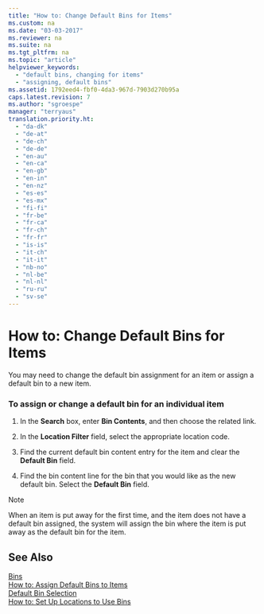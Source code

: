 ```yaml
---
title: "How to: Change Default Bins for Items"
ms.custom: na
ms.date: "03-03-2017"
ms.reviewer: na
ms.suite: na
ms.tgt_pltfrm: na
ms.topic: "article"
helpviewer_keywords: 
  - "default bins, changing for items"
  - "assigning, default bins"
ms.assetid: 1792eed4-fbf0-4da3-967d-7903d270b95a
caps.latest.revision: 7
ms.author: "sgroespe"
manager: "terryaus"
translation.priority.ht: 
  - "da-dk"
  - "de-at"
  - "de-ch"
  - "de-de"
  - "en-au"
  - "en-ca"
  - "en-gb"
  - "en-in"
  - "en-nz"
  - "es-es"
  - "es-mx"
  - "fi-fi"
  - "fr-be"
  - "fr-ca"
  - "fr-ch"
  - "fr-fr"
  - "is-is"
  - "it-ch"
  - "it-it"
  - "nb-no"
  - "nl-be"
  - "nl-nl"
  - "ru-ru"
  - "sv-se"
---
```

# How to: Change Default Bins for Items
You may need to change the default bin assignment for an item or assign a default bin to a new item.  
  
### To assign or change a default bin for an individual item  
  
1.  In the **Search** box, enter **Bin Contents**, and then choose the related link.  
  
2.  In the **Location Filter** field, select the appropriate location code.  
  
3.  Find the current default bin content entry for the item and clear the **Default Bin** field.  
  
4.  Find the bin content line for the bin that you would like as the new default bin. Select the **Default Bin** field.  
  
> [!NOTE]  
>  When an item is put away for the first time, and the item does not have a default bin assigned, the system will assign the bin where the item is put away as the default bin for the item.  
  
## See Also  
 [Bins](../Topic/\($%20N_7302%20Bins%20$\).md)   
 [How to: Assign Default Bins to Items](../WarehouseActivities/how-to-assign-default-bins-to-items.md)   
 [Default Bin Selection](../Topic/\($%20T_14_5734%20Default%20Bin%20Selection%20$\).md)   
 [How to: Set Up Locations to Use Bins](../WarehouseActivities/how-to-set-up-locations-to-use-bins.md)